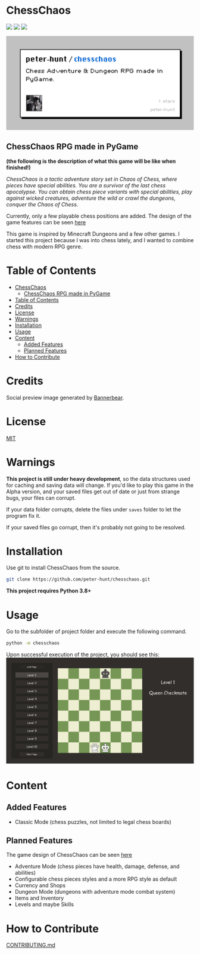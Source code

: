 # ChessChaos

![](https://img.shields.io/github/repo-size/peter-hunt/chesschaos)
![](https://img.shields.io/github/license/peter-hunt/chesschaos)
![](https://img.shields.io/github/issues/peter-hunt/chesschaos)

![](images/social-preview.jpg)

## ChessChaos RPG made in PyGame

**(the following is the description of what this game will be like when finished!)**

_ChessChaos is a tactic adventure story set in Chaos of Chess, where pieces have special abilities. You are a survivor of the last chess apocalypse. You can obtain chess piece variants with special abilities, play against wicked creatures, adventure the wild or crawl the dungeons, conquer the Chaos of Chess._

Currently, only a few playable chess positions are added. The design of the game features can be seen [here](./design.md)

This game is inspired by Minecraft Dungeons and a few other games. I started this project because I was into chess lately, and I wanted to combine chess with modern RPG genre.


# Table of Contents

- [ChessChaos](#chesschaos)
  - [ChessChaos RPG made in PyGame](#chesschaos-rpg-made-in-pygame)
- [Table of Contents](#table-of-contents)
- [Credits](#credits)
- [License](#license)
- [Warnings](#warnings)
- [Installation](#installation)
- [Usage](#usage)
- [Content](#content)
  - [Added Features](#added-features)
  - [Planned Features](#planned-features)
- [How to Contribute](#how-to-contribute)

# Credits

Social preview image generated by [Bannerbear](https://bannerbear.com).

# License

[MIT](LICENSE.txt)

# Warnings

**This project is still under heavy development**, so the data structures used for caching and saving data will change. If you'd like to play this game in the Alpha version, and your saved files get out of date or just from strange bugs, your files can corrupt.

If your data folder corrupts, delete the files under `saves` folder to let the program fix it.

If your saved files go corrupt, then it's probably not going to be resolved.

# Installation

Use git to install ChessChaos from the source.

```bash
git clone https://github.com/peter-hunt/chesschaos.git
```

**This project requires Python 3.8+**

# Usage

Go to the subfolder of project folder and execute the following command.

```bash
python -m chesschaos
```

Upon successful execution of the project, you should see this: ![](images/launch.png)

# Content

## Added Features

- Classic Mode (chess puzzles, not limited to legal chess boards)

## Planned Features

The game design of ChessChaos can be seen [here](./design.md)

- Adventure Mode (chess pieces have health, damage, defense, and abilities)
- Configurable chess pieces styles and a more RPG style as default
- Currency and Shops
- Dungeon Mode (dungeons with adventure mode combat system)
- Items and Inventory
- Levels and maybe Skills

# How to Contribute

[CONTRIBUTING.md](./CONTRIBUTING.md)
